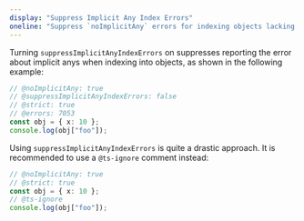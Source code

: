 ```yaml
---
display: "Suppress Implicit Any Index Errors"
oneline: "Suppress `noImplicitAny` errors for indexing objects lacking index signatures."
---
```


Turning `suppressImplicitAnyIndexErrors` on suppresses reporting the error about implicit anys when indexing into objects, as shown in the following example:

```ts twoslash
// @noImplicitAny: true
// @suppressImplicitAnyIndexErrors: false
// @strict: true
// @errors: 7053
const obj = { x: 10 };
console.log(obj["foo"]);
```

Using `suppressImplicitAnyIndexErrors` is quite a drastic approach. It is recommended to use a `@ts-ignore` comment instead:

```ts twoslash
// @noImplicitAny: true
// @strict: true
const obj = { x: 10 };
// @ts-ignore
console.log(obj["foo"]);
```
